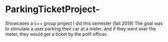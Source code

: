 # ParkingTicketProject-
Showcases a c++ group project I did this semester (fall 2019)
The goal was to stimulate a user parking their car at a meter, and if they went over the meter, they would get a ticket by the polif officer. 
